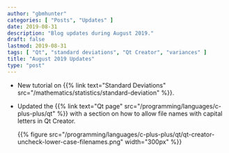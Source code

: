 ```yaml
---
author: "gbmhunter"
categories: [ "Posts", "Updates" ]
date: 2019-08-31
description: "Blog updates during August 2019."
draft: false
lastmod: 2019-08-31
tags: [ "Qt", "standard deviations", "Qt Creator", "variances" ]
title: "August 2019 Updates"
type: "post"
---
```


* New tutorial on {{% link text="Standard Deviations" src="/mathematics/statistics/standard-deviation" %}}.

* Updated the {{% link text="Qt page" src="/programming/languages/c-plus-plus/qt" %}} with a section on how to allow file names with capital letters in Qt Creator.

    {{% figure src="/programming/languages/c-plus-plus/qt/qt-creator-uncheck-lower-case-filenames.png" width="300px" %}}